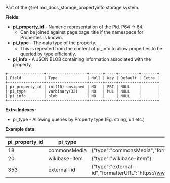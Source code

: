Part of the @ref md_docs_storage_propertyinfo storage system.

**Fields:**

 - **pi_property_id** - Numeric representation of the Pid. P64 -> 64.
   - Can be joined against page.page_title if the namespace for Properties is known.
 - **pi_type** - The data type of the property.
   - This is repeated from the content of pi_info to allow properties to be queried by type efficiently.
 - **pi_info** - A JSON BLOB containing information associated with the property.

```
+----------------+------------------+------+-----+---------+-------+
| Field          | Type             | Null | Key | Default | Extra |
+----------------+------------------+------+-----+---------+-------+
| pi_property_id | int(10) unsigned | NO   | PRI | NULL    |       |
| pi_type        | varbinary(32)    | NO   | MUL | NULL    |       |
| pi_info        | blob             | NO   |     | NULL    |       |
+----------------+------------------+------+-----+---------+-------+
```

**Extra Indexes:**
 - pi_type - Allowing queries by Property type (Eg. string, url etc.)

**Example data:**

| pi_property_id  | pi_type      | pi_info                 |
| ----------------| ------------ | ----------------------- |
| 18              | commonsMedia | {"type":"commonsMedia","formatterURL":"https:\/\/commons.wikimedia.org\/wiki\/File:$1"} |
| 20              | wikibase-item| {"type":"wikibase-item"} |
| 353             | external-id  | {"type":"external-id","formatterURL":"https:\/\/www.genenames.org\/tools\/search\/#!\/all?query=$1"} |

